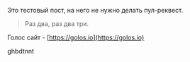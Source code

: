 Это тестовый пост, на него не нужно делать пул-реквест.

> Раз два, раз два три.

Голос сайт - [https://golos.io](https://golos.io)

ghbdtnnt

